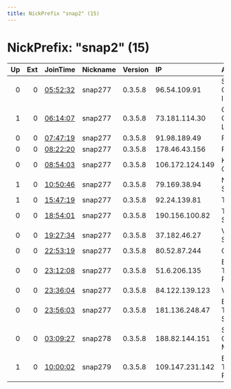 ```yaml
---
title: NickPrefix "snap2" (15)
---
```


# NickPrefix: "snap2" (15)

|   Up |   Ext | JoinTime                                                                                            | Nickname   | Version   | IP              | AS                                       | CC   |   ORp |   Dirp | OS    | Contact   |   eFamMembers |
|-----:|------:|:----------------------------------------------------------------------------------------------------|:-----------|:----------|:----------------|:-----------------------------------------|:-----|------:|-------:|:------|:----------|--------------:|
|    0 |     0 | [05:52:32](https://metrics.torproject.org/rs.html#details/6A4563780A64F5A122AA4AE16C5D51F229338E05) | snap277    | 0.3.5.8   | 96.54.109.91    | Shaw Communications Inc.                 | ca   | 44535 |      0 | Linux | None      |             1 |
|    1 |     0 | [06:14:07](https://metrics.torproject.org/rs.html#details/DBFCA5624F698C8E4B935D87CA120EF2A144278B) | snap277    | 0.3.5.8   | 73.181.114.30   | Comcast Cable Communications, LLC        | us   | 40535 |      0 | Linux | None      |             1 |
|    0 |     0 | [07:47:19](https://metrics.torproject.org/rs.html#details/EE9652000669B31D3298807EDD4B54AFA11D6217) | snap277    | 0.3.5.8   | 91.98.189.49    | Pars Online PJS                          | ir   | 41659 |      0 | Linux | None      |             1 |
|    0 |     0 | [08:22:20](https://metrics.torproject.org/rs.html#details/B0CD3B73E6E21104EB47E8B2A6C760C6BE639525) | snap277    | 0.3.5.8   | 178.46.43.156   | Rostelecom                               | ru   | 37879 |      0 | Linux | None      |             1 |
|    0 |     0 | [08:54:03](https://metrics.torproject.org/rs.html#details/7065C0ADCE5191C1421C62E336E61BD0B7B003E4) | snap277    | 0.3.5.8   | 106.172.124.149 | KDDI CORPORATION                         | jp   | 38373 |      0 | Linux | None      |             1 |
|    1 |     0 | [10:50:46](https://metrics.torproject.org/rs.html#details/3987098558F69B5685F6B701205D36B829A762D9) | snap277    | 0.3.5.8   | 79.169.38.94    | Nos Comunicacoes, S.A.                   | pt   | 36015 |      0 | Linux | None      |             1 |
|    1 |     0 | [15:47:19](https://metrics.torproject.org/rs.html#details/3CD1BFD1B1E41CCC2CF4E03F4C598BCC77E84B24) | snap277    | 0.3.5.8   | 92.24.139.81    | TalkTalk                                 | gb   | 33163 |      0 | Linux | None      |             1 |
|    0 |     0 | [18:54:01](https://metrics.torproject.org/rs.html#details/992F90F0508B3E480EDE2663ED30FFECE3A64834) | snap277    | 0.3.5.8   | 190.156.100.82  | Telmex Colombia S.A.                     | co   | 35417 |      0 | Linux | None      |             1 |
|    0 |     0 | [19:27:34](https://metrics.torproject.org/rs.html#details/C282599FE9A5BCB23C8B4E0074EDA20C564139BD) | snap277    | 0.3.5.8   | 37.182.46.27    | Vodafone Italia S.p.A.                   | it   | 37037 |      0 | Linux | None      |             1 |
|    0 |     0 | [22:53:19](https://metrics.torproject.org/rs.html#details/D439F3E38AEA8DCB6BA5B8A2A2B3C4247092205F) | snap277    | 0.3.5.8   | 80.52.87.244    | Orange Espagne SA                        | es   | 36165 |      0 | Linux | None      |             1 |
|    0 |     0 | [23:12:08](https://metrics.torproject.org/rs.html#details/9081D100EC5ABD16AD742698D2D1EC14B24FFD9B) | snap277    | 0.3.5.8   | 51.6.206.135    | British Telecommunications PLC           | gb   | 35493 |      0 | Linux | None      |             1 |
|    0 |     0 | [23:36:04](https://metrics.torproject.org/rs.html#details/97C00A65059A4735007C640132BE986596671FB5) | snap277    | 0.3.5.8   | 84.122.139.123  | Vodafone Ono, S.A.                       | es   | 35573 |      0 | Linux | None      |             1 |
|    0 |     0 | [23:56:03](https://metrics.torproject.org/rs.html#details/559383B456C46EAF3555326FA168C55991FBD549) | snap277    | 0.3.5.8   | 181.136.248.47  | EPM Telecomunicaciones S.A. E.S.P.       | co   | 41857 |      0 | Linux | None      |             1 |
|    0 |     0 | [03:09:27](https://metrics.torproject.org/rs.html#details/A6A09C5683E69414F9004BAEB526CA30AC5BE1B9) | snap278    | 0.3.5.8   | 188.82.144.151  | Servicos De Comunicacoes E Multimedia S. | pt   | 41803 |      0 | Linux | None      |             1 |
|    1 |     0 | [10:00:02](https://metrics.torproject.org/rs.html#details/60FBDAC0DD6D0B5CA60C4E6871D719BDF1CF0F3A) | snap279    | 0.3.5.8   | 109.147.231.142 | British Telecommunications PLC           | gb   | 33477 |      0 | Linux | None      |             1 |
